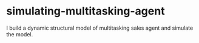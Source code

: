 # simulating-multitasking-agent
I build a dynamic structural model of multitasking sales agent and simulate the model.

